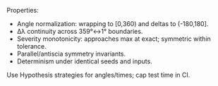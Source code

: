 <!-- >>> AUTO-GEN BEGIN: Property Tests v1.0 (instructions) -->
Properties:
- Angle normalization: wrapping to [0,360) and deltas to (-180,180].
- Δλ continuity across 359°↔1° boundaries.
- Severity monotonicity: approaches max at exact; symmetric within tolerance.
- Parallel/antiscia symmetry invariants.
- Determinism under identical seeds and inputs.

Use Hypothesis strategies for angles/times; cap test time in CI.
<!-- >>> AUTO-GEN END: Property Tests v1.0 (instructions) -->

